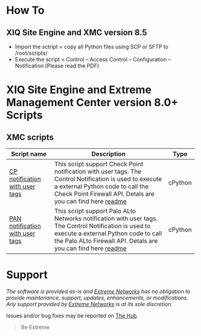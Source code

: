 # How To
## XIQ Site Engine and XMC version 8.5
* Import the sctript = copy all Python files using SCP or SFTP to /root/scripts/ 
* Execute the script = Control – Access Control – Configuration – Notification (Please read the PDF)

# XIQ Site Engine and Extreme Management Center version 8.0+ Scripts
## XMC scripts
| Script name   | Description   | Type   |
| ------------- | ------------- |:------:|
|[CP notification with user tags](files/CP_Notification.zip?raw=true)| This script support Check Point notification with user tags. The Control Notification is used to execute a external Python code to call the Check Point Firewall API. Detals are you can find here [readme](files/CP_Notification.md) |cPython|
|[PAN notification with user tags](files/PAN_Notification.zip?raw=true)| This script support Palo ALto Networks notification with user tags. The Control Notification is used to execute a external Python code to call the Palo ALto Firewall API. Detals are you can find here [readme](files/PAN_Notification.md) |cPython|

# Support
_The software is provided as-is and [Extreme Networks](http://www.extremenetworks.com/) has no obligation to provide maintenance, support, updates, enhancements, or modifications. Any support provided by [Extreme Networks](http://www.extremenetworks.com/) is at its sole discretion._

Issues and/or bug fixes may be reported on [The Hub](https://community.extremenetworks.com/).
>Be Extreme
